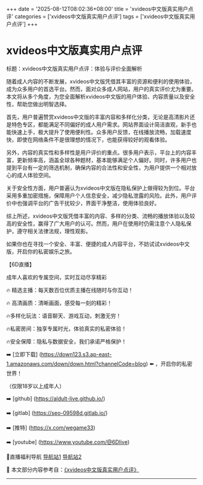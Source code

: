 +++
date = '2025-08-12T08:02:36+08:00'
title = 'xvideos中文版真实用户点评'
categories = ['xvideos中文版真实用户点评']
tags = ['xvideos中文版真实用户点评']
+++

# xvideos中文版真实用户点评

标题：xvideos中文版真实用户点评：体验与评价全面解析

随着成人内容的不断发展，xvideos中文版凭借其丰富的资源和便利的使用体验，成为众多用户的首选平台。然而，面对众多成人网站，用户的真实评价尤为重要。本文将从多个角度，为您全面解析xvideos中文版的用户体验、内容质量以及安全性，帮助您做出明智选择。

首先，用户普遍赞赏xvideos中文版的丰富内容和多样化分类，无论是高清影片还是特色专区，都能满足不同偏好的成人用户需求。网站界面设计简洁直观，新手也能快速上手，极大提升了使用便利性。众多用户反馈，在线播放流畅，加载速度快，即使在网络条件不是很理想的情况下，也能获得较好的观看体验。

另外，内容的真实性和多样性是用户评价的重点。很多用户表示，平台上的内容丰富，更新频率高，涵盖全球各种题材，基本能够满足个人偏好。同时，许多用户也提到平台有一定的筛选机制，确保内容的合法性和安全性，为用户提供一个相对放心的成人体验空间。

关于安全性方面，用户普遍认为xvideos中文版在隐私保护上做得较为到位。平台采用多重加密措施，保障用户个人信息安全，减少隐私泄露的风险。此外，用户评价中也强调平台的广告干扰较少，界面干净整洁，使用体验良好。

综上所述，xvideos中文版凭借丰富的内容、多样的分类、流畅的播放体验以及较高的安全性，赢得了广大用户的认可。然而，用户在使用时仍需注意个人隐私保护，遵守相关法律法规，理性观影。

如果你也在寻找一个安全、丰富、便捷的成人内容平台，不妨试试xvideos中文版，开启你的私密娱乐之旅。

【6D直播】

成年人喜欢的专属空间，实时互动尽享精彩

🔥 精选主播：每天数百位优质主播在线随时与你互动！

🔥 高清画质：清晰画面，感受每一刻的精彩！

🔥多样化玩法：语音聊天、游戏互动，刺激无穷！

🔥私密房间：独享专属时光，体验真实的私密体验！

🔥安全保障：隐私与数据安全，我们承诺严格保护！

➡️ [立即下载] (https://down123.s3.ap-east-1.amazonaws.com/down/down.html?channelCode=blog) ⬅️ ，开启你的私密世界！

 （仅限18岁以上成年人）

➡️ [github] (https://aldult-live.github.io/)

➡️ [gitlab] (https://seo-09598d.gitlab.io/)

➡️ [推特] (https://x.com/wegame33)

➡️ [youtube] (https://www.youtube.com/@6Dlive)

🔞直播福利导航 [导航站1](https://webstack-86085a.gitlab.io/) [导航站2](https://onlygit123-2.github.io/)


📘 本文部分内容参考自：[《xvideos中文版真实用户点评》](https://github.com/md25721/md)

---
